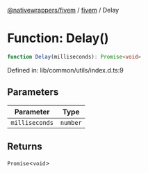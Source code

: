 [@nativewrappers/fivem](../../README.md) / [fivem](../README.md) / Delay

# Function: Delay()

```ts
function Delay(milliseconds): Promise<void>
```

Defined in: lib/common/utils/index.d.ts:9

## Parameters

| Parameter | Type |
| ------ | ------ |
| `milliseconds` | `number` |

## Returns

`Promise`\<`void`\>
